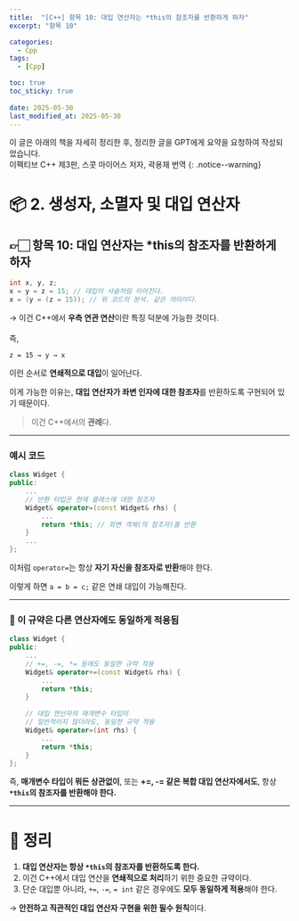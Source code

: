 ```yaml
---
title:  "[C++] 항목 10: 대입 연산자는 *this의 참조자를 반환하게 하자"
excerpt: "항목 10"

categories:
  - Cpp
tags:
  - [Cpp]

toc: true
toc_sticky: true
 
date: 2025-05-30
last_modified_at: 2025-05-30
---
```

이 글은 아래의 책을 자세히 정리한 후, 정리한 글을 GPT에게 요약을 요청하여 작성되었습니다.  
이펙티브 C++ 제3판, 스콧 마이어스 저자, 곽용재 번역
{: .notice--warning}

# 📦 2. 생성자, 소멸자 및 대입 연산자

## 👉🏻 항목 10: 대입 연산자는 \*this의 참조자를 반환하게 하자

```cpp
int x, y, z;
x = y = z = 15; // 대입이 사슬처럼 이어진다.
x = (y = (z = 15)); // 위 코드의 분석. 같은 의미이다.
```
→ 이건 C++에서 **우측 연관 연산**이란 특징 덕분에 가능한 것이다.  
<br>
즉,
```
z = 15 → y → x
```

이런 순서로 **연쇄적으로 대입**이 일어난다.
<br>

이게 가능한 이유는, **대입 연산자가 좌변 인자에 대한 참조자**를 반환하도록 구현되어 있기 때문이다.

> 이건 C++에서의 **관례**다.

---

### 예시 코드

```cpp
class Widget {
public:
	...
	// 반환 타입은 현재 클래스에 대한 참조자
	Widget& operator=(const Widget& rhs) {
		...
		return *this; // 좌변 객체(의 참조자)를 반환
	}
	...
};
```

이처럼 `operator=`는 항상 **자기 자신을 참조자로 반환**해야 한다.

이렇게 하면 `a = b = c;` 같은 연쇄 대입이 가능해진다.

---

### 📌 이 규약은 다른 연산자에도 동일하게 적용됨

```cpp
class Widget {
public:
	...
	// +=, -=, *= 등에도 동일한 규약 적용
	Widget& operator+=(const Widget& rhs) {
		...
		return *this;
	}
	
	// 대입 연산자의 매개변수 타입이
	// 일반적이지 않더라도, 동일한 규약 적용
	Widget& operator=(int rhs) {
		...
		return *this;
	}
};
```

즉, **매개변수 타입이 뭐든 상관없이**,
또는 **+=, -= 같은 복합 대입 연산자에서도**,
항상 **`*this`의 참조자를 반환해야 한다.**

---

# 🧐 정리

1. **대입 연산자는 항상 `*this`의 참조자를 반환하도록 한다.**
2. 이건 C++에서 대입 연산을 **연쇄적으로 처리**하기 위한 중요한 규약이다.
3. 단순 대입뿐 아니라, `+=`, `-=`, `= int` 같은 경우에도 **모두 동일하게 적용**해야 한다.

→ **안전하고 직관적인 대입 연산자 구현을 위한 필수 원칙**이다.
